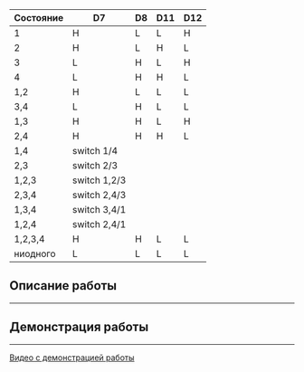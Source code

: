 | Состояние   | D7 | D8 | D11 | D12 |
|-------------|----|----|-----|-----|
| 1           | H  | L  | L   | H   |
| 2           | H  | L  | H   | L   |
| 3           | L  | H  | L   | H   |
| 4           | L  | H  | H   | L   |
| 1,2         | H  | L  | L   | L   |
| 3,4         | L  | H  | L   | L   |
| 1,3         | H  | H  | L   | H   |
| 2,4         | H  | H  | H   | L   |
| 1,4         | switch 1/4 |    |     |     |
| 2,3         | switch 2/3 |    |     |     |
| 1,2,3      | switch 1,2/3 |    |     |     |
| 2,3,4      | switch 2,4/3 |    |     |     |
| 1,3,4      | switch 3,4/1 |    |     |     |
| 1,2,4      | switch 2,4/1 |    |     |     |
| 1,2,3,4    | H  | H  | L   | L   |
| ниодного    | L  | L  | L   | L   |


## Описание работы
---


## Демонстрация работы
---
[Видео с демонстрацией работы](https://drive.google.com/file/d/10ZpUx14boni7812d1DKWUhjylD_HymSS/view?usp=drive_link)
